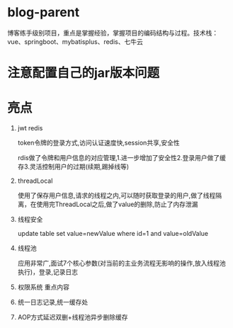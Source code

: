 # blog-parent
博客练手级别项目，重点是掌握经验，掌握项目的编码结构与过程。技术栈：vue、springboot、mybatisplus、redis、七牛云

# 注意配置自己的jar版本问题

# 亮点

1. jwt redis

   token令牌的登录方式,访问认证速度快,session共享,安全性

   rdis做了令牌和用户信息的对应管理,1.进一步增加了安全性2.登录用户做了缓存3.灵活控制用户的过期(续期,踢掉线等)

2. threadLocal

   使用了保存用户信息,请求的线程之内,可以随时获取登录的用户,做了线程隔离，在使用完ThreadLocal之后,做了value的删除,防止了内存泄漏

3. 线程安全

   update table set value=newValue where id=1 and value=oldValue

4. 线程池

   应用非常广,面试7个核心参数(对当前的主业务流程无影响的操作,放入线程池执行)，登录,记录日志

6. 权限系统  重点内容

7. 统一日志记录,统一缓存处

8. AOP方式延迟双删+线程池异步删除缓存
